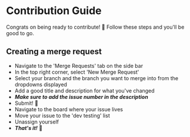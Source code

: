 # Contribution Guide

Congrats on being ready to contribute! :clap: Follow these steps and you'll be good to go.

Creating a merge request
---------------
* Navigate to the 'Merge Requests' tab on the side bar
* In the top right corner, select 'New Merge Request'
* Select your branch and the branch you want to merge into from the dropdowns displayed
* Add a good title and description for what you've changed
* ***Make sure to add the issue number in the description***
* Submit! :triumph:
* Navigate to the board where your issue lives
* Move your issue to the 'dev testing' list
* Unassign yourself
* ***That's it!*** :confetti_ball:
